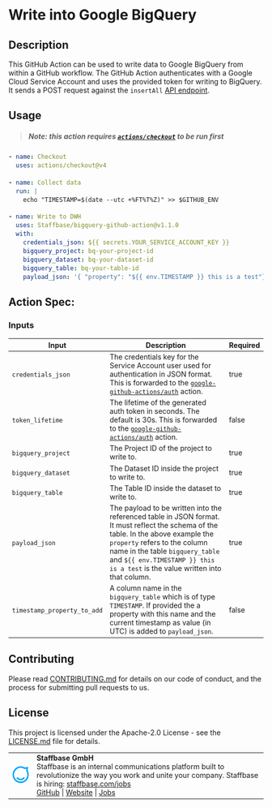 # Write into Google BigQuery

## Description

This GitHub Action can be used to write data to Google BigQuery from within a GitHub workflow.
The GitHub Action authenticates with a Google Cloud Service Account and uses the provided token for writing to BigQuery.
It sends a POST request against the `insertAll` [API endpoint](https://cloud.google.com/bigquery/docs/reference/rest/v2/tabledata/insertAll).

## Usage

> ##### Note: this action requires [`actions/checkout`](https://github.com/actions/checkout) to be run first

```yaml
- name: Checkout
  uses: actions/checkout@v4

- name: Collect data
  run: |
    echo "TIMESTAMP=$(date --utc +%FT%T%Z)" >> $GITHUB_ENV

- name: Write to DWH
  uses: Staffbase/bigquery-github-action@v1.1.0
  with:
    credentials_json: ${{ secrets.YOUR_SERVICE_ACCOUNT_KEY }}
    bigquery_project: bq-your-project-id
    bigquery_dataset: bq-your-dataset-id
    bigquery_table: bq-your-table-id
    payload_json: '{ "property": "${{ env.TIMESTAMP }} this is a test"}'
```

## Action Spec:

### Inputs

| Input              | Description                                                  | Required |
| ------------------ | ------------------------------------------------------------ | -------- |
| `credentials_json` | The credentials key for the Service Account user used for authentication in JSON format. This is forwarded to the [`google-github-actions/auth`](https://github.com/google-github-actions/auth) action. | true     |
| `token_lifetime`   | The lifetime of the generated auth token in seconds. The default is 30s. This is forwarded to the [`google-github-actions/auth`](https://github.com/google-github-actions/auth) action. | false    |
| `bigquery_project` | The Project ID of the project to write to.                   | true     |
| `bigquery_dataset` | The Dataset ID inside the project to write to.               | true     |
| `bigquery_table`   | The Table ID inside the dataset to write to.                 | true     |
| `payload_json`     | The payload to be written into the referenced table in JSON format. It must reflect the schema of the table. In the above example the `property` refers to the column name in the table `bigquery_table` and `${{ env.TIMESTAMP }} this is a test` is the value written into that column. | true     |
| `timestamp_property_to_add`   | A column name in the `bigquery_table` which is of type `TIMESTAMP`. If provided the a property with this name and the current timestamp as value (in UTC) is added to `payload_json`. | false     |

## Contributing

Please read [CONTRIBUTING.md](CONTRIBUTING.md) for details on our code of conduct, and the process for submitting pull requests to us.

## License

This project is licensed under the Apache-2.0 License - see the [LICENSE.md](LICENSE) file for details.

<table>
  <tr>
    <td>
      <img src="docs/assets/images/staffbase.png" alt="Staffbase GmbH" width="96" />
    </td>
    <td>
      <b>Staffbase GmbH</b>
      <br />Staffbase is an internal communications platform built to revolutionize the way you work and unite your company. Staffbase is hiring: <a href="https://staffbase.com/jobs/" target="_blank" rel="noreferrer">staffbase.com/jobs</a>
      <br /><a href="https://github.com/Staffbase" target="_blank" rel="noreferrer">GitHub</a> | <a href="https://staffbase.com/" target="_blank" rel="noreferrer">Website</a> | <a href="https://staffbase.com/jobs/" target="_blank" rel="noreferrer">Jobs</a>
    </td>
  </tr>
</table>
